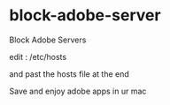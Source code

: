 # block-adobe-server
Block Adobe Servers

edit : 
/etc/hosts

and past the hosts file at the end  

Save and enjoy adobe apps in ur mac 
